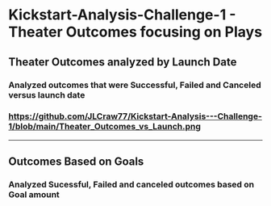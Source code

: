 # Kickstart-Analysis-Challenge-1 - Theater Outcomes focusing on Plays
## Theater Outcomes analyzed by Launch Date
### Analyzed outcomes that were Successful, Failed and Canceled versus launch date
### https://github.com/JLCraw77/Kickstart-Analysis---Challenge-1/blob/main/Theater_Outcomes_vs_Launch.png
---
## Outcomes Based on Goals
### Analyzed Sucessful, Failed and canceled outcomes based on Goal amount 
